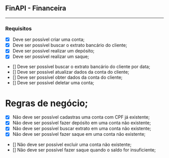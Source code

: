 ## FinAPI - Financeira

---

### Requisitos

- [X] Deve ser possível criar uma conta;
- [X] Deve ser possível buscar o extrato bancário do cliente;
- [X] Deve ser possível realizar um depósito;
- [X] Deve ser possível realizar um saque;
- [] Deve ser possível buscar o extrato bancário do cliente por data;
- [] Deve ser possível atualizar dados da conta do cliente;
- [] Deve ser possível obter dados da conta do cliente;
- [] Deve ser possível deletar uma conta;


# Regras de negócio;

- [X] Não deve ser possível cadastras uma conta com CPF já existente;
- [X] Não deve ser possível fazer depósito em uma conta não existente;
- [X] Não deve ser possível buscar extrato em uma conta não existente;
- [X] Não deve ser possível fazer saque em uma conta não existente;
- [] Não deve ser possível excluir uma conta não existente;
- [] Não deve ser possível fazer saque quando o saldo for insuficiente;